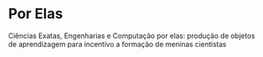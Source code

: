 # Por Elas
Ciências Exatas, Engenharias e Computação por elas: produção de objetos de aprendizagem para incentivo a formação de meninas cientistas
